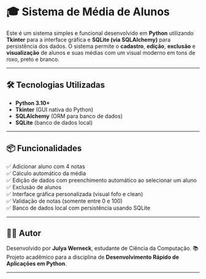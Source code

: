 # 🎓 Sistema de Média de Alunos

Este é um sistema simples e funcional desenvolvido em **Python** utilizando **Tkinter** para a interface gráfica e **SQLite (via SQLAlchemy)** para persistência dos dados. O sistema permite o **cadastro**, **edição**, **exclusão** e **visualização** de alunos e suas médias com um visual moderno em tons de roxo, preto e branco.

---

## 🛠️ Tecnologias Utilizadas

- **Python 3.10+**
- **Tkinter** (GUI nativa do Python)
- **SQLAlchemy** (ORM para banco de dados)
- **SQLite** (banco de dados local)

---

## 📦 Funcionalidades

✅ Adicionar aluno com 4 notas  
✅ Cálculo automático da média  
✅ Edição de dados com preenchimento automático ao selecionar um aluno  
✅ Exclusão de alunos  
✅ Interface gráfica personalizada (visual fofo e clean)  
✅ Validação de notas (somente entre 0 e 100)  
✅ Banco de dados local com persistência usando SQLite

---

## 👩‍💻 Autor

Desenvolvido por **Julya Werneck**, estudante de Ciência da Computação.
📚 Projeto acadêmico para a disciplina de **Desenvolvimento Rápido de Aplicações em Python**.

---
